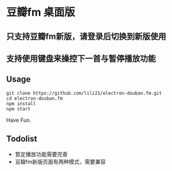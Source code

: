 # 豆瓣fm 桌面版

## 只支持豆瓣fm新版，请登录后切换到新版使用

## 支持使用键盘来操控下一首与暂停播放功能

## Usage

```
git clone https://github.com/lili21/electron-douban.fm.git
cd electron-douban.fm
npm install
npm start
```

Have Fun.

## Todolist

* 暂定播放功能需要完善
* 豆瓣fm新版页面有两种模式，需要兼容
